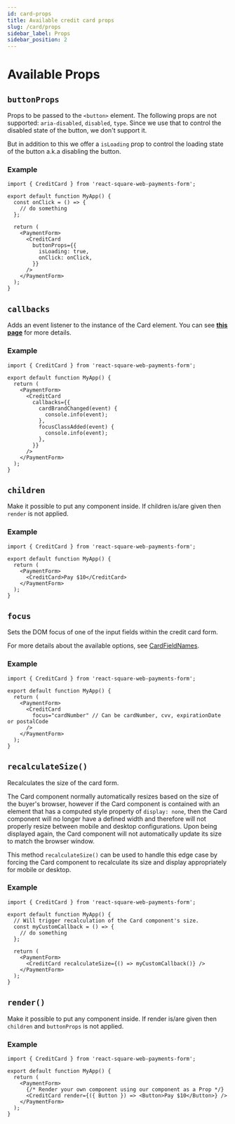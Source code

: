 ```yaml
---
id: card-props
title: Available credit card props
slug: /card/props
sidebar_label: Props
sidebar_position: 2
---
```


# Available Props

## `buttonProps`

Props to be passed to the `<button>` element. The following props are not supported: `aria-disabled`, `disabled`, `type`. Since we use that to control the disabled state of the button, we don't support it.

But in addition to this we offer a `isLoading` prop to control the loading state of the button a.k.a disabling the button.

### Example

```tsx
import { CreditCard } from 'react-square-web-payments-form';

export default function MyApp() {
  const onClick = () => {
    // do something
  };

  return (
    <PaymentForm>
      <CreditCard
        buttonProps={{
          isLoading: true,
          onClick: onClick,
        }}
      />
    </PaymentForm>
  );
}
```

## `callbacks`

Adds an event listener to the instance of the Card element. You can see [**this page**](/card/callbacks) for more details.

### Example

```tsx
import { CreditCard } from 'react-square-web-payments-form';

export default function MyApp() {
  return (
    <PaymentForm>
      <CreditCard
        callbacks={{
          cardBrandChanged(event) {
            console.info(event);
          },
          focusClassAdded(event) {
            console.info(event);
          },
        }}
      />
    </PaymentForm>
  );
}
```

## `children`

Make it possible to put any component inside. If children is/are given then `render` is not applied.

### Example

```tsx
import { CreditCard } from 'react-square-web-payments-form';

export default function MyApp() {
  return (
    <PaymentForm>
      <CreditCard>Pay $10</CreditCard>
    </PaymentForm>
  );
}
```

## `focus`

Sets the DOM focus of one of the input fields within the credit card form.

For more details about the available options, see [CardFieldNames](https://developer.squareup.com/reference/sdks/web/payments/enums/CardFieldNames).

### Example

```tsx
import { CreditCard } from 'react-square-web-payments-form';

export default function MyApp() {
  return (
    <PaymentForm>
      <CreditCard
        focus="cardNumber" // Can be cardNumber, cvv, expirationDate or postalCode
      />
    </PaymentForm>
  );
}
```

## `recalculateSize()`

Recalculates the size of the card form.

The Card component normally automatically resizes based on the size of the buyer's browser, however if the Card component is contained with an element that has a computed style property of `display: none`, then the Card component will no longer have a defined width and therefore will not properly resize between mobile and desktop configurations. Upon being displayed again, the Card component will not automatically update its size to match the browser window.

This method `recalculateSize()` can be used to handle this edge case by forcing the Card component to recalculate its size and display appropriately for mobile or desktop.

### Example

```tsx
import { CreditCard } from 'react-square-web-payments-form';

export default function MyApp() {
  // Will trigger recalculation of the Card component's size.
  const myCustomCallback = () => {
    // do something
  };

  return (
    <PaymentForm>
      <CreditCard recalculateSize={() => myCustomCallback()} />
    </PaymentForm>
  );
}
```

## `render()`

Make it possible to put any component inside. If render is/are given then `children` and `buttonProps` is not applied.

### Example

```tsx
import { CreditCard } from 'react-square-web-payments-form';

export default function MyApp() {
  return (
    <PaymentForm>
      {/* Render your own component using our component as a Prop */}
      <CreditCard render={({ Button }) => <Button>Pay $10</Button>} />
    </PaymentForm>
  );
}
```
